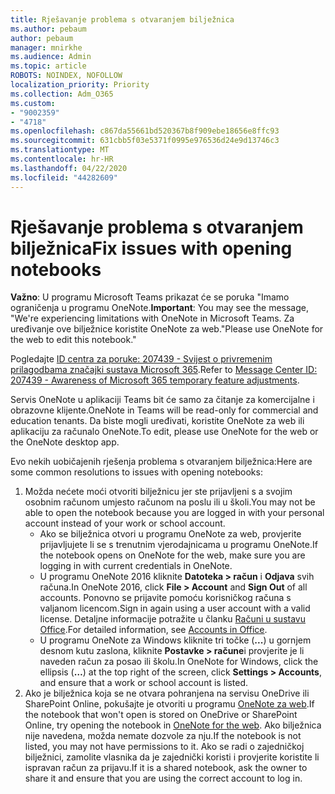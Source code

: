 ```yaml
---
title: Rješavanje problema s otvaranjem bilježnica
ms.author: pebaum
author: pebaum
manager: mnirkhe
ms.audience: Admin
ms.topic: article
ROBOTS: NOINDEX, NOFOLLOW
localization_priority: Priority
ms.collection: Adm_O365
ms.custom:
- "9002359"
- "4718"
ms.openlocfilehash: c867da55661bd520367b8f909ebe18656e8ffc93
ms.sourcegitcommit: 631cbb5f03e5371f0995e976536d24e9d13746c3
ms.translationtype: MT
ms.contentlocale: hr-HR
ms.lasthandoff: 04/22/2020
ms.locfileid: "44282609"
---
```

# <a name="fix-issues-with-opening-notebooks"></a><span data-ttu-id="66f0b-102">Rješavanje problema s otvaranjem bilježnica</span><span class="sxs-lookup"><span data-stu-id="66f0b-102">Fix issues with opening notebooks</span></span>

<span data-ttu-id="66f0b-103">**Važno**: U programu Microsoft Teams prikazat će se poruka "Imamo ograničenja u programu OneNote.</span><span class="sxs-lookup"><span data-stu-id="66f0b-103">**Important**: You may see the message, "We're experiencing limitations with OneNote in Microsoft Teams.</span></span> <span data-ttu-id="66f0b-104">Za uređivanje ove bilježnice koristite OneNote za web."</span><span class="sxs-lookup"><span data-stu-id="66f0b-104">Please use OneNote for the web to edit this notebook."</span></span>

<span data-ttu-id="66f0b-105">Pogledajte [ID centra za poruke: 207439 - Svijest o privremenim prilagodbama značajki sustava Microsoft 365](https://admin.microsoft.com/Adminportal/Home?source=applauncher#MessageCenter?id=MC207439).</span><span class="sxs-lookup"><span data-stu-id="66f0b-105">Refer to [Message Center ID: 207439 - Awareness of Microsoft 365 temporary feature adjustments](https://admin.microsoft.com/Adminportal/Home?source=applauncher#MessageCenter?id=MC207439).</span></span>

<span data-ttu-id="66f0b-106">Servis OneNote u aplikaciji Teams bit će samo za čitanje za komercijalne i obrazovne klijente.</span><span class="sxs-lookup"><span data-stu-id="66f0b-106">OneNote in Teams will be read-only for commercial and education tenants.</span></span> <span data-ttu-id="66f0b-107">Da biste mogli uređivati, koristite OneNote za web ili aplikaciju za računalo OneNote.</span><span class="sxs-lookup"><span data-stu-id="66f0b-107">To edit, please use OneNote for the web or the OneNote desktop app.</span></span>

<span data-ttu-id="66f0b-108">Evo nekih uobičajenih rješenja problema s otvaranjem bilježnica:</span><span class="sxs-lookup"><span data-stu-id="66f0b-108">Here are some common resolutions to issues with opening notebooks:</span></span>

1. <span data-ttu-id="66f0b-109">Možda nećete moći otvoriti bilježnicu jer ste prijavljeni s a svojim osobnim računom umjesto računom na poslu ili u školi.</span><span class="sxs-lookup"><span data-stu-id="66f0b-109">You may not be able to open the notebook because you are logged in with your personal account instead of your work or school account.</span></span>
    - <span data-ttu-id="66f0b-110">Ako se bilježnica otvori u programu OneNote za web, provjerite prijavljujete li se s trenutnim vjerodajnicama u programu OneNote.</span><span class="sxs-lookup"><span data-stu-id="66f0b-110">If the notebook opens on OneNote for the web, make sure you are logging in with current credentials in OneNote.</span></span>
    - <span data-ttu-id="66f0b-111">U programu OneNote 2016 kliknite **Datoteka > račun** i **Odjava** svih računa.</span><span class="sxs-lookup"><span data-stu-id="66f0b-111">In OneNote 2016, click **File > Account** and **Sign Out** of all accounts.</span></span> <span data-ttu-id="66f0b-112">Ponovno se prijavite pomoću korisničkog računa s valjanom licencom.</span><span class="sxs-lookup"><span data-stu-id="66f0b-112">Sign in again using a user account with a valid license.</span></span> <span data-ttu-id="66f0b-113">Detaljne informacije potražite u članku [Računi u sustavu Office](https://support.office.com/article/accounts-in-office-628ea040-f265-49de-b986-be09c3ebf8a9).</span><span class="sxs-lookup"><span data-stu-id="66f0b-113">For detailed information, see [Accounts in Office](https://support.office.com/article/accounts-in-office-628ea040-f265-49de-b986-be09c3ebf8a9).</span></span> 
    - <span data-ttu-id="66f0b-114">U programu OneNote za Windows kliknite tri točke (**...**) u gornjem desnom kutu zaslona, kliknite **Postavke > račune**i provjerite je li naveden račun za posao ili školu.</span><span class="sxs-lookup"><span data-stu-id="66f0b-114">In OneNote for Windows, click the ellipsis (**…**) at the top right of the screen, click **Settings > Accounts**, and ensure that a work or school account is listed.</span></span> 
2. <span data-ttu-id="66f0b-115">Ako je bilježnica koja se ne otvara pohranjena na servisu OneDrive ili SharePoint Online, pokušajte je otvoriti u programu [OneNote za web](https://onenote.com).</span><span class="sxs-lookup"><span data-stu-id="66f0b-115">If the notebook that won't open is stored on OneDrive or SharePoint Online, try opening the notebook in [OneNote for the web](https://onenote.com).</span></span> <span data-ttu-id="66f0b-116">Ako bilježnica nije navedena, možda nemate dozvole za nju.</span><span class="sxs-lookup"><span data-stu-id="66f0b-116">If the notebook is not listed, you may not have permissions to it.</span></span> <span data-ttu-id="66f0b-117">Ako se radi o zajedničkoj bilježnici, zamolite vlasnika da je zajednički koristi i provjerite koristite li ispravan račun za prijavu.</span><span class="sxs-lookup"><span data-stu-id="66f0b-117">If it is a shared notebook, ask the owner to share it and ensure that you are using the correct account to log in.</span></span>
